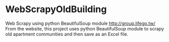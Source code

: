 # WebScrapyOldBuilding
Web Scrapy using python BeautifulSoup module
http://group.lifego.tw/
From the website, this project uses python BeautifulSoup module to scrapy old apartment communities and then save as an Excel file.
